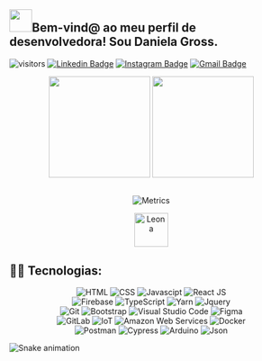 ## <img height="40" src="https://raw.githubusercontent.com/innng/innng/master/assets/kyubey.gif"/>Bem-vind@ ao meu perfil de desenvolvedora! Sou Daniela Gross.
![visitors](https://visitor-badge-reloaded.herokuapp.com/badge?page_id=daniggie.daniggie&color=e5289e)
[![Linkedin Badge](https://img.shields.io/badge/-daniggie-blue?style=flat&logo=Linkedin&logoColor=white&link=https://www.linkedin.com/in/-/)](https://www.linkedin.com/in/-/)
[![Instagram Badge](https://img.shields.io/badge/-@daniggie-purple?style=flat&logo=instagram&logoColor=white&link=https://instagram.com/daniggie/)](https://instagram.com/daniggie)
[![Gmail Badge](https://img.shields.io/badge/-dani.gross53-c14438?style=flat&logo=Gmail&logoColor=white&link=mailto:dani.gross53@gmail.com)](mailto:dani.gross53@gmail.com)




<div align="center">
  <img height="180em" src="https://github-readme-stats.vercel.app/api?username=daniggie&theme=synthwave" />
  <img height="180em" src="https://github-readme-stats.vercel.app/api/top-langs/?username=daniggie&layout=compact&card_width=300&theme=synthwave" />
</div>

##

<div align="center">
    
![Metrics](https://metrics.lecoq.io/daniggie?template=classic&base.header=0&gists=1&lines=1&config.timezone=America%2FToronto)
    
</div>

<div align="center">
  <img height="60em" alt="Leona" src="https://art.pixilart.com/ab5ec66edc9bd12.png">
</div>

## 👩‍💻 Tecnologias:

<div align="center">

<div align="center">
  <img title="HTML-5" alt="HTML" src="https://img.shields.io/badge/HTML5-E34F26?style=for-the-badge&logo=html5&logoColor=white" />
  <img title="CSS-3" alt="CSS" src="https://img.shields.io/badge/CSS3-1572B6?style=for-the-badge&logo=css3&logoColor=white" />
  <img title="JavaScript" alt="Javascipt" src="https://img.shields.io/badge/JavaScript-F7DF1E?style=for-the-badge&logo=javascript&logoColor=black" />
  <img title="ReactJS" alt="React JS" src="https://img.shields.io/badge/React-20232A?style=for-the-badge&logo=react&logoColor=61DAFB" />
  <br>
  <img title="Firebase" alt="Firebase" src="https://img.shields.io/badge/firebase-ffca28?style=for-the-badge&logo=firebase&logoColor=black" />
  <img title="TypeScript" alt"TypeScript" src="https://img.shields.io/badge/TypeScript-007ACC?style=for-the-badge&logo=typescript&logoColor=white" />
  <img title="Yarn" alt="Yarn" src="https://img.shields.io/badge/Yarn-2C8EBB?style=for-the-badge&logo=yarn&logoColor=white" />
  <img title="Jquery" alt="Jquery" src="https://img.shields.io/badge/jquery-1e2e3b?style=for-the-badge&logo=jquery&logoColor=21ace2" />
  <br>
  <img title="Git" alt="Git" src="https://img.shields.io/badge/Git-F05032?style=for-the-badge&logo=git&logoColor=white" />
  <img title="Bootstrap" alt="Bootstrap" src="https://img.shields.io/badge/Bootstrap-blueviolet?style=for-the-badge&logo=bootstrap&logoColor=white" />
  <img title="VS Code" alt="Visual Studio Code" src="https://img.shields.io/badge/Visual_Studio_Code-0078D4?style=for-the-badge&logo=visual%20studio%20code&logoColor=white" />
  <img title="Figma" alt="Figma" src="https://img.shields.io/badge/Figma-F24E1E?style=for-the-badge&logo=figma&logoColor=white" />
  <br>
  <img title="GitLab" alt="GitLab" src="https://img.shields.io/badge/GitLab-ffc659?style=for-the-badge&logo=gitlab&logoColor=white" />
  <img title="IoT" alt="IoT" src="https://img.shields.io/badge/iot-fff?style=for-the-badge&logo=iot&logoColor=white" />
  <img title="Amazon Web Services" alt="Amazon Web Services" src="https://img.shields.io/badge/Amazon_Web_Services-f7991f?style=for-the-badge&logo=amazon&logoColor=white" />
  <img title="Docker" alt="Docker" src="https://img.shields.io/badge/Docker-1766a5?style=for-the-badge&logo=docker&logoColor=white" />
  <br>
  <img title="Postman" alt="Postman" src="https://img.shields.io/badge/Postman-f26b3a?style=for-the-badge&logo=postman&logoColor=white" />
  <img title="Cypress" alt="Cypress" src="https://img.shields.io/badge/Cypress-24262e?style=for-the-badge&logo=cypress&logoColor=white" />
  <img title="Arduino" alt="Arduino" src="https://img.shields.io/badge/Arduino-16828d?style=for-the-badge&logo=arduino&logoColor=white" />
  <img title="Json" alt="Json" src="https://img.shields.io/badge/Json-272727?style=for-the-badge&logo=json&logoColor=white" />
  
  
</div>
    
</div>

  ![Snake animation](https://github.com/daniggie/daniggie/blob/output/github-contribution-grid-snake.svg)
